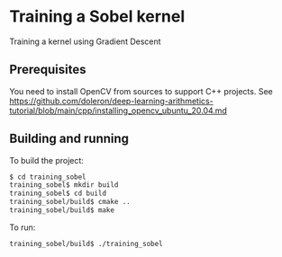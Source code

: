 # Training a Sobel kernel
Training a kernel using Gradient Descent

## Prerequisites

You need to install OpenCV from sources to support C++ projects. See https://github.com/doleron/deep-learning-arithmetics-tutorial/blob/main/cpp/installing_opencv_ubuntu_20.04.md

## Building and running

To build the project:

```bash
$ cd training_sobel
training_sobel$ mkdir build
training_sobel$ cd build
training_sobel/build$ cmake ..
training_sobel/build$ make
```

To run:

```bash
training_sobel/build$ ./training_sobel 
```

